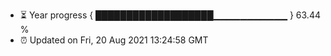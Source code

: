 - ⏳ Year progress { ███████████████████▁▁▁▁▁▁▁▁▁▁▁ } 63.44 %
- ⏰ Updated on Fri, 20 Aug 2021 13:24:58 GMT

